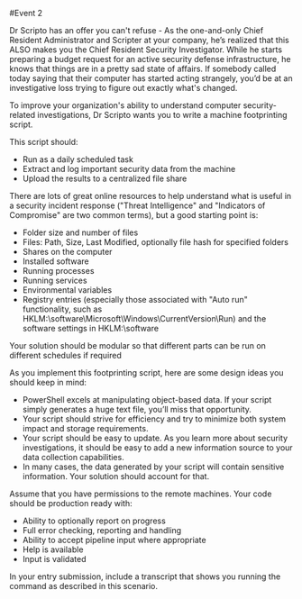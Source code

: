 #Event 2

Dr Scripto has an offer you can't refuse -  As the one-and-only Chief Resident Administrator and Scripter at your company, he’s realized that this ALSO makes you the Chief Resident Security Investigator. While he starts preparing a budget request for an active security defense infrastructure, he knows that things are in a pretty sad state of affairs. If somebody called today saying that their computer has started acting strangely, you’d be at an investigative loss trying to figure out exactly what's changed.
 
To improve your organization's ability to understand computer security-related investigations, Dr Scripto wants you to write a machine footprinting script. 
 
This script should:
 
- Run as a daily scheduled task
- Extract and log important security data from the machine
- Upload the results to a centralized file share
 
There are lots of great online resources to help understand what is useful in a security incident response ("Threat Intelligence" and "Indicators of Compromise" are two common terms), but a good starting point is:
 
- Folder size and number of files 
- Files: Path, Size, Last Modified, optionally file hash for specified folders
- Shares on the computer
- Installed software
- Running processes
- Running services
- Environmental variables
- Registry entries (especially those associated with "Auto run" functionality, such as HKLM:\software\Microsoft\Windows\CurrentVersion\Run) and the software settings in HKLM:\software
 
Your solution should be modular so that different parts can be run on different schedules if required
 
As you implement this footprinting script, here are some design ideas you should keep in mind:
 
- PowerShell excels at manipulating object-based data. If your script simply generates a huge text file, you’ll miss that opportunity.
- Your script should strive for efficiency and try to minimize both system impact and storage requirements.
- Your script should be easy to update. As you learn more about security investigations, it should be easy to add a new information source to your data collection capabilities.
- In many cases, the data generated by your script will contain sensitive information. Your solution should account for that.
 

Assume that you have permissions to the remote machines.
Your code should be production ready with:
- Ability to optionally report on progress
- Full error checking, reporting and handling
- Ability to accept pipeline input where appropriate
- Help is available
- Input is validated

In your entry submission, include a transcript that shows you running the command as described in this scenario.
